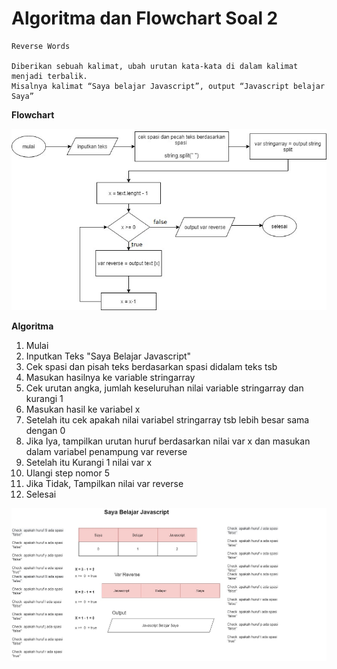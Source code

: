 # Algoritma dan Flowchart Soal 2

```
Reverse Words

Diberikan sebuah kalimat, ubah urutan kata-kata di dalam kalimat menjadi terbalik.
Misalnya kalimat “Saya belajar Javascript”, output “Javascript belajar Saya”

```

**Flowchart**

![](./soal%20kedua.jpg)

**Algoritma**

1. Mulai
2. Inputkan Teks "Saya Belajar Javascript"
3. Cek spasi dan pisah teks berdasarkan spasi didalam teks tsb
4. Masukan hasilnya ke variable stringarray
5. Cek urutan angka, jumlah keseluruhan nilai variable stringarray dan kurangi 1
6. Masukan hasil ke variabel x
7. Setelah itu cek apakah nilai variabel stringarray tsb lebih besar sama dengan 0
8. Jika Iya, tampilkan urutan huruf berdasarkan nilai var x dan masukan dalam variabel penampung var reverse
9. Setelah itu Kurangi 1 nilai var x
10. Ulangi step nomor 5
11. Jika Tidak, Tampilkan nilai var reverse
12. Selesai 

![](./algoritma%20soal%202%20(3).jpg)
